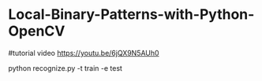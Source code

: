 # Local-Binary-Patterns-with-Python-OpenCV

#tutorial video 
  https://youtu.be/6jQX9N5AUh0

python recognize.py -t train -e test 
